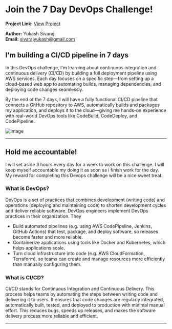 # Join the 7 Day DevOps Challenge!

**Project Link:** [View Project](http://learn.nextwork.org/projects/aws-devops-cicd)

**Author:** Yukash Sivaraj  
**Email:** sivarajyukash@gmail.com

## I'm building a CI/CD pipeline in 7 days

In this DevOps challenge, I'm learning about continuous integration and continuous delivery (CI/CD) by building a full deployment pipeline using AWS services. Each day focuses on a specific step—from setting up a cloud-based web app to automating builds, managing dependencies, and deploying code changes seamlessly.

By the end of the 7 days, I will have a fully functional CI/CD pipeline that connects a GitHub repository to AWS, automatically builds and packages my application, and deploys it to the cloud—giving me hands-on experience with real-world DevOps tools like CodeBuild, CodeDeploy, and CodePipeline.

![Image](http://learn.nextwork.org/merry_vermilion_zany_llama/uploads/aws-devops-cicd_a1b2c3d4)

---

## Hold me accountable!

I will set aside 3 hours every day for a week to work on this challenge. I will keep myself accountable my doing it as soon as i finish work for the day. My reward for completing this Devops challenge will be a nice sweet treat.

### What is DevOps?

DevOps is a set of practices that combines development (writing code) and operations (deploying and maintaining code) to shorten development cycles and deliver reliable software.
DevOps engineers implement DevOps practices in their organization. They
- Build automated pipelines (e.g. using AWS CodePipeline, Jenkins, GitHub Actions) that test, package, and deploy software, so releases become faster and more reliable.
- Containerize applications using tools like Docker and Kubernetes, which helps applications scale.
- Turn cloud infrastructure into code (e.g. AWS CloudFormation, Terraform), so teams can create and manage resources more efficiently than manually configuring them.

### What is CI/CD?

CI/CD stands for Continuous Integration and Continuous Delivery. This process helps teams by automating the steps between writing code and delivering it to users. It ensures that code changes are regularly integrated, automatically built, tested, and deployed to production with minimal manual effort. This reduces bugs, speeds up releases, and makes the software delivery process more reliable and efficient.

---
